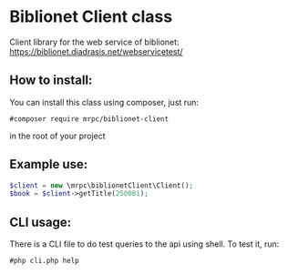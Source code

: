 # Biblionet Client class
Client library for the web service of biblionet: https://biblionet.diadrasis.net/webservicetest/

## How to install:
You can install this class using composer, just run:
```
#composer require mrpc/biblionet-client
```
in the root of your project

## Example use:
```php
$client = new \mrpc\biblionetClient\Client();
$book = $client->getTitle(250081);
```

## CLI usage:
There is a CLI file to do test queries to the api using shell. To test it, run:
```
#php cli.php help
```

